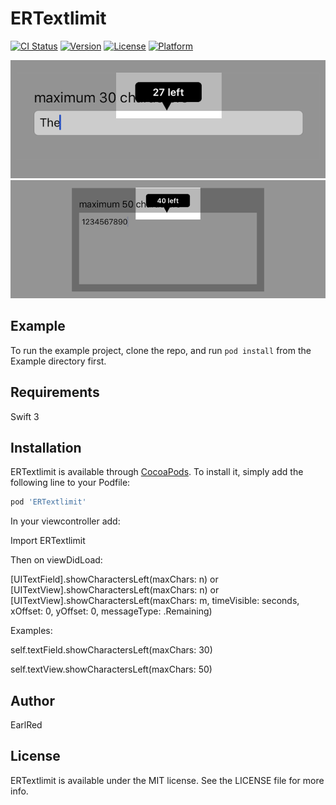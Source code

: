 # ERTextlimit

[![CI Status](http://img.shields.io/travis/earlred/ERTextlimit.svg?style=flat)](https://travis-ci.org/earlred/ERTextlimit)
[![Version](https://img.shields.io/cocoapods/v/ERTextlimit.svg?style=flat)](http://cocoapods.org/pods/ERTextlimit)
[![License](https://img.shields.io/cocoapods/l/ERTextlimit.svg?style=flat)](http://cocoapods.org/pods/ERTextlimit)
[![Platform](https://img.shields.io/cocoapods/p/ERTextlimit.svg?style=flat)](http://cocoapods.org/pods/ERTextlimit)


![alt text](textfield.png "UITextField use")
![alt text](textview.png "UITextView use")
## Example

To run the example project, clone the repo, and run `pod install` from the Example directory first.

## Requirements
Swift 3

## Installation

ERTextlimit is available through [CocoaPods](http://cocoapods.org). To install
it, simply add the following line to your Podfile:

```ruby
pod 'ERTextlimit'
```

In your viewcontroller add:

Import ERTextlimit

Then on viewDidLoad:

[UITextField].showCharactersLeft(maxChars: n)
or
[UITextView].showCharactersLeft(maxChars: n)
or
[UITextView].showCharactersLeft(maxChars: m, timeVisible: seconds, xOffset: 0, yOffset: 0, messageType: .Remaining)



Examples:

self.textField.showCharactersLeft(maxChars: 30)

self.textView.showCharactersLeft(maxChars: 50)





## Author

EarlRed

## License

ERTextlimit is available under the MIT license. See the LICENSE file for more info.
